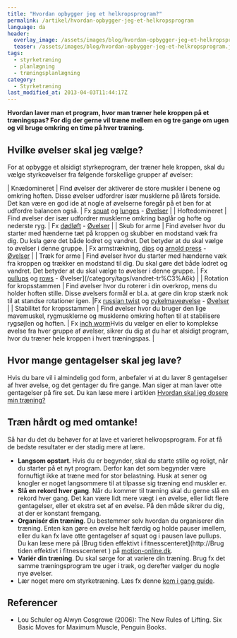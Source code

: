 ```yaml
---
title: "Hvordan opbygger jeg et helkropsprogram?"
permalink: /artikel/hvordan-opbygger-jeg-et-helkropsprogram
language: da
header:
  overlay_image: /assets/images/blog/hvordan-opbygger-jeg-et-helkropsprogram.jpg
  teaser: /assets/images/blog/hvordan-opbygger-jeg-et-helkropsprogram.jpg
tags:
  - styrketræning
  - planlægning
  - træningsplanlægning
category:
  - Styrketræning
last_modified_at: 2013-04-03T11:44:17Z
---
```


**Hvordan laver man et program, hvor man træner hele kroppen på et træningspas? For dig der gerne vil træne mellem en og tre gange om ugen og vil bruge omkring en time på hver træning.**

Hvilke øvelser skal jeg vælge?
------------------------------

For at opbygge et alsidigt styrkeprogram, der træner hele kroppen, skal du vælge styrkeøvelser fra følgende forskellige grupper af øvelser:

| Knædomineret | Find øvelser der aktiverer de store muskler i benene og omkring hoften. Disse øvelser udfordrer især musklerne på lårets forside. Det kan være en god ide at nogle af øvelserne foregår på et ben for at udfordre balancen også. | Fx [squat](/oevelse/back-squat) og [lunges](/oevelse/lunges-dynamisk) - [Øvelser](/category/tags/kn%C3%A6domineret) |
| Hoftedomineret | Find øvelser der især udfordrer musklerne omkring baglår og hofte og nederste ryg. | Fx [dødløft](/oevelse/doedloeft) - [Øvelser](/category/tags/hoftedomineret) |
| Skub for arme | Find øvelser hvor du starter med hænderne tæt på kroppen og skubber en modstand væk fra dig. Du ksla gøre det både lodret og vandret. Det betyder at du skal vælge to øvelser i denne gruppe. | Fx armstrækning, [dips](/oevelse/dips) og [arnold press](/oevelse/arnold-press) - [Øvelser](/category/tags/skub) |
| Træk for arme | Find øvelser hvor du starter med hænderne væk fra kroppen og trækker en modstand til dig. Du skal gøre det både lodret og vandret. Det betyder at du skal vælge to øvelser i denne gruppe. | Fx [pullups](/oevelse/pullup) og [rows](/oevelse/roning-foroverboejet) - Øvelser](/category/tags/vandret-tr%C3%A6k) |
| Rotation for kropsstammen | Find øvelser hvor du roterer i din overkrop, mens du holder hoften stille. Disse øvelsers formål er bl.a. at gøre din krop stærk nok til at standse rotationer igen. |Fx [russian twist](/oevelse/russian-twist) og [cykelmaveøvelse](/oevelse/cykelmaveoevelse) - [Øvelser](/category/tags/rotation) |
| Stabilitet for kropsstammen | Find øvelser hvor du bruger den lige mavemuskel, rygmusklerne og musklerne omkring hoften til at stabilisere rygsøjlen og hoften. | Fx [inch worm](/oevelse/inchworm)Hvis du vælger en eller to komplekse øvelse fra hver gruppe af øvelser, sikrer du dig at du har et alsidigt program, hvor du træner hele kroppen i hvert træningspas. |

Hvor mange gentagelser skal jeg lave?
-------------------------------------

Hvis du bare vil i almindelig god form, anbefaler vi at du laver 8 gentagelser af hver øvelse, og det gentager du fire gange. Man siger at man laver otte gentagelser på fire set. Du kan læse mere i artiklen [Hvordan skal jeg dosere min træning?](/artikel/hvordan-skal-jeg-dosere-min-styrketraening)

Træn hårdt og med omtanke!
--------------------------

Så har du det du behøver for at lave et varieret helkropsprogram. For at få de bedste resultater er der stadig mere at lære.

- **Langsom opstart**. Hvis du er begynder, skal du starte stille og roligt, når du starter på et nyt program. Derfor kan det som begynder være fornuftigt ikke at træne med for stor belastning. Husk at sener og knogler er noget langsommere til at tilpasse sig træning end muskler er.
- **Slå en rekord hver gang**. Når du kommer til træning skal du gerne slå en rekord hver gang. Det kan være lidt mere vægt i en øvelse, eller lidt flere gentagelser, eller et ekstra set af en øvelse. På den måde sikrer du dig, at der er konstant fremgang.
- **Organisér din træning**. Du bestemmer selv hvordan du organiserer din træning. Enten kan gøre en øvelse helt færdig og holde pauser imellem, eller du kan fx lave otte gentagelser af squat og i pausen lave pullups. Du kan læse mere på [Brug tiden effektivt i fitnesscenteret](http://Brug tiden effektivt i fitnesscenteret ) på [motion-online.dk](http://motion-online.dk).
- **Variér din træning**. Du skal sørge for at variere din træning. Brug fx det samme træningsprogram tre uger i træk, og derefter vælger du nogle nye øvelser.
- Lær noget mere om styrketræning. Læs fx denne [kom i gang guide](/artikel/opbygning-af-program).

Referencer
----------

- Lou Schuler og Alwyn Cosgrowe (2006): The New Rules of Lifting. Six Basic Moves for Maximum Muscle, Penguin Books.
